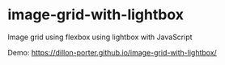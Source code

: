 # image-grid-with-lightbox
Image grid using flexbox using lightbox with JavaScript

Demo: https://dillon-porter.github.io/image-grid-with-lightbox/
